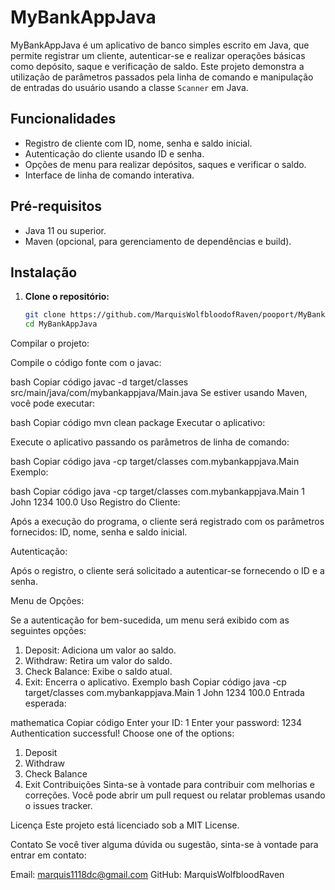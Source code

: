 # MyBankAppJava

MyBankAppJava é um aplicativo de banco simples escrito em Java, que permite registrar um cliente, autenticar-se e realizar operações básicas como depósito, saque e verificação de saldo. Este projeto demonstra a utilização de parâmetros passados pela linha de comando e manipulação de entradas do usuário usando a classe `Scanner` em Java.

## Funcionalidades

- Registro de cliente com ID, nome, senha e saldo inicial.
- Autenticação do cliente usando ID e senha.
- Opções de menu para realizar depósitos, saques e verificar o saldo.
- Interface de linha de comando interativa.

## Pré-requisitos

- Java 11 ou superior.
- Maven (opcional, para gerenciamento de dependências e build).

## Instalação

1. **Clone o repositório:**

   ```bash
   git clone https://github.com/MarquisWolfbloodofRaven/pooport/MyBankAppJava.git
   cd MyBankAppJava
Compilar o projeto:

Compile o código fonte com o javac:

bash
Copiar código
javac -d target/classes src/main/java/com/mybankappjava/Main.java
Se estiver usando Maven, você pode executar:

bash
Copiar código
mvn clean package
Executar o aplicativo:

Execute o aplicativo passando os parâmetros de linha de comando:

bash
Copiar código
java -cp target/classes com.mybankappjava.Main <id> <name> <password> <initialBalance>
Exemplo:

bash
Copiar código
java -cp target/classes com.mybankappjava.Main 1 John 1234 100.0
Uso
Registro do Cliente:

Após a execução do programa, o cliente será registrado com os parâmetros fornecidos: ID, nome, senha e saldo inicial.

Autenticação:

Após o registro, o cliente será solicitado a autenticar-se fornecendo o ID e a senha.

Menu de Opções:

Se a autenticação for bem-sucedida, um menu será exibido com as seguintes opções:

1. Deposit: Adiciona um valor ao saldo.
2. Withdraw: Retira um valor do saldo.
3. Check Balance: Exibe o saldo atual.
4. Exit: Encerra o aplicativo.
Exemplo
bash
Copiar código
java -cp target/classes com.mybankappjava.Main 1 John 1234 100.0
Entrada esperada:

mathematica
Copiar código
Enter your ID: 1
Enter your password: 1234
Authentication successful!
Choose one of the options:
1. Deposit
2. Withdraw
3. Check Balance
4. Exit
Contribuições
Sinta-se à vontade para contribuir com melhorias e correções. Você pode abrir um pull request ou relatar problemas usando o issues tracker.

Licença
Este projeto está licenciado sob a MIT License.

Contato
Se você tiver alguma dúvida ou sugestão, sinta-se à vontade para entrar em contato:

Email: marquis1118dc@gmail.com
GitHub: MarquisWolfbloodRaven
